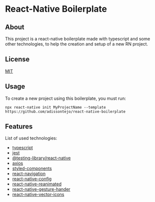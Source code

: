 # React-Native Boilerplate

## About

This project is a react-native boilerplate made with typescript and some other technologies, to help the creation and setup of a new RN project.

## License

[MIT](https://choosealicense.com/licenses/mit/)

## Usage

To create a new project using this boilerplate, you must run:

```shell
npx react-native init MyProjectName --template https://github.com/adissontejo/react-native-boilerplate
```

## Features

List of used technologies:
- [typescript](https://www.typescriptlang.org/)
- [jest](https://jestjs.io/pt-BR/)
- [@testing-library/react-native](https://callstack.github.io/react-native-testing-library/)
- [axios](https://axios-http.com/docs/intro)
- [styled-components](https://styled-components.com/)
- [react-navigation](https://reactnavigation.org/)
- [react-native-config](https://github.com/luggit/react-native-config)
- [react-native-reanimated](https://docs.swmansion.com/react-native-reanimated/)
- [react-native-gesture-hander](https://docs.swmansion.com/react-native-gesture-handler/)
- [react-native-vector-icons](https://github.com/oblador/react-native-vector-icons)